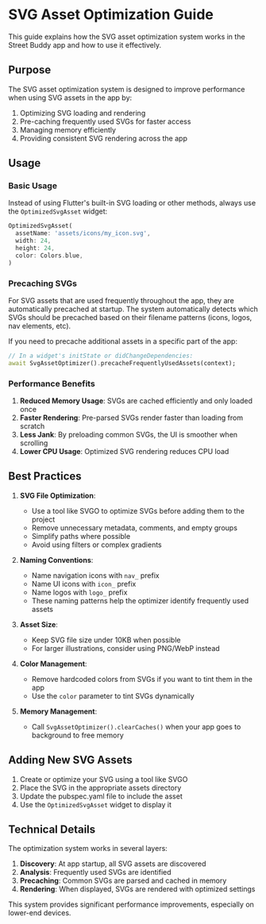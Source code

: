 # SVG Asset Optimization Guide

This guide explains how the SVG asset optimization system works in the Street Buddy app and how to use it effectively.

## Purpose

The SVG asset optimization system is designed to improve performance when using SVG assets in the app by:

1. Optimizing SVG loading and rendering
2. Pre-caching frequently used SVGs for faster access
3. Managing memory efficiently
4. Providing consistent SVG rendering across the app

## Usage

### Basic Usage

Instead of using Flutter's built-in SVG loading or other methods, always use the `OptimizedSvgAsset` widget:

```dart
OptimizedSvgAsset(
  assetName: 'assets/icons/my_icon.svg',
  width: 24,
  height: 24,
  color: Colors.blue,
)
```

### Precaching SVGs

For SVG assets that are used frequently throughout the app, they are automatically precached at startup. The system automatically detects which SVGs should be precached based on their filename patterns (icons, logos, nav elements, etc).

If you need to precache additional assets in a specific part of the app:

```dart
// In a widget's initState or didChangeDependencies:
await SvgAssetOptimizer().precacheFrequentlyUsedAssets(context);
```

### Performance Benefits

1. **Reduced Memory Usage**: SVGs are cached efficiently and only loaded once
2. **Faster Rendering**: Pre-parsed SVGs render faster than loading from scratch
3. **Less Jank**: By preloading common SVGs, the UI is smoother when scrolling
4. **Lower CPU Usage**: Optimized SVG rendering reduces CPU load

## Best Practices

1. **SVG File Optimization**:
   - Use a tool like SVGO to optimize SVGs before adding them to the project
   - Remove unnecessary metadata, comments, and empty groups
   - Simplify paths where possible
   - Avoid using filters or complex gradients

2. **Naming Conventions**:
   - Name navigation icons with `nav_` prefix
   - Name UI icons with `icon_` prefix
   - Name logos with `logo_` prefix
   - These naming patterns help the optimizer identify frequently used assets

3. **Asset Size**:
   - Keep SVG file size under 10KB when possible
   - For larger illustrations, consider using PNG/WebP instead

4. **Color Management**:
   - Remove hardcoded colors from SVGs if you want to tint them in the app
   - Use the `color` parameter to tint SVGs dynamically

5. **Memory Management**:
   - Call `SvgAssetOptimizer().clearCaches()` when your app goes to background to free memory

## Adding New SVG Assets

1. Create or optimize your SVG using a tool like SVGO
2. Place the SVG in the appropriate assets directory
3. Update the pubspec.yaml file to include the asset
4. Use the `OptimizedSvgAsset` widget to display it

## Technical Details

The optimization system works in several layers:

1. **Discovery**: At app startup, all SVG assets are discovered
2. **Analysis**: Frequently used SVGs are identified
3. **Precaching**: Common SVGs are parsed and cached in memory
4. **Rendering**: When displayed, SVGs are rendered with optimized settings

This system provides significant performance improvements, especially on lower-end devices.
